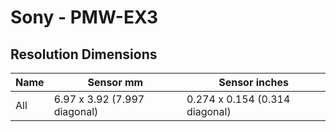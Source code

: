 # Sony - PMW-EX3

## Resolution Dimensions

| Name   | Sensor mm                    | Sensor inches                  |
|--------|------------------------------|--------------------------------|
| All    | 6.97 x 3.92 (7.997 diagonal) | 0.274 x 0.154 (0.314 diagonal) |
